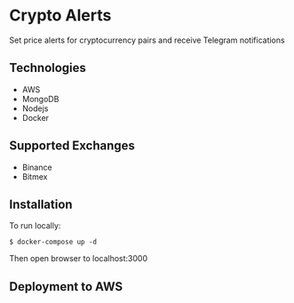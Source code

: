 # Crypto Alerts
Set price alerts for cryptocurrency pairs and receive Telegram notifications

## Technologies
* AWS
* MongoDB
* Nodejs
* Docker

## Supported Exchanges
* Binance
* Bitmex

## Installation
To run locally:
```shell
$ docker-compose up -d
```
Then open browser to localhost:3000

## Deployment to AWS

